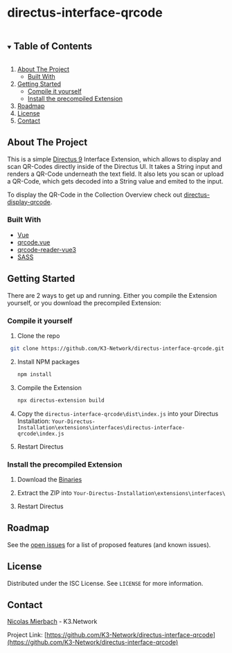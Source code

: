 # directus-interface-qrcode

<!-- TABLE OF CONTENTS -->
<details open="open">
  <summary><h2 style="display: inline-block">Table of Contents</h2></summary>
  <ol>
    <li>
      <a href="#about-the-project">About The Project</a>
      <ul>
        <li><a href="#built-with">Built With</a></li>
      </ul>
    </li>
    <li>
      <a href="#getting-started">Getting Started</a>
      <ul>
        <li><a href="#prerequisites">Compile it yourself</a></li>
        <li><a href="#installation">Install the precompiled Extension</a></li>
      </ul>
    </li>
    <li><a href="#roadmap">Roadmap</a></li>
    <li><a href="#license">License</a></li>
    <li><a href="#contact">Contact</a></li>
  </ol>
</details>

<!-- ABOUT THE PROJECT -->

## About The Project

This is a simple [Directus 9](https://directus.io/) Interface Extension, which allows to display and scan QR-Codes directly inside of the Directus UI.
It takes a String input and renders a QR-Code underneath the text field.
It also lets you scan or upload a QR-Code, which gets decoded into a String value and emited to the input.

To display the QR-Code in the Collection Overview check out [directus-display-qrcode](https://github.com/K3-Network/directus-display-qrcode).

### Built With

- [Vue](https://github.com/vuejs/vue)
- [qrcode.vue](https://github.com/scopewu/qrcode.vue)
- [qrcode-reader-vue3](https://github.com/scholtz/qrcode-reader-vue3)
- [SASS](https://github.com/sass/sass)

<!-- GETTING STARTED -->

## Getting Started

There are 2 ways to get up and running. Either you compile the Extension yourself, or you download the precompiled Extension:

### Compile it yourself

1. Clone the repo

```sh
 git clone https://github.com/K3-Network/directus-interface-qrcode.git
```

2. Install NPM packages
   ```sh
   npm install
   ```
3. Compile the Extension
   ```sh
   npx directus-extension build
   ```
4. Copy the `directus-interface-qrcode\dist\index.js` into your Directus Installation: `Your-Directus-Installation\extensions\interfaces\directus-interface-qrcode\index.js`

5. Restart Directus

### Install the precompiled Extension

1. Download the [Binaries](https://github.com/K3-Network/directus-interface-qrcode/releases/latest/download/directus-interface-qrcode.zip)
2. Extract the ZIP into `Your-Directus-Installation\extensions\interfaces\`

3. Restart Directus

<!-- ROADMAP -->

## Roadmap

See the [open issues](https://github.com/K3-Network/directus-interface-qrcode/issues) for a list of proposed features (and known issues).

<!-- LICENSE -->

## License

Distributed under the ISC License. See `LICENSE` for more information.

<!-- CONTACT -->

## Contact

[Nicolas Mierbach](https://github.com/nico-k3) - K3.Network

Project Link: [https://github.com/K3-Network/directus-interface-qrcode](https://github.com/K3-Network/directus-interface-qrcode)
